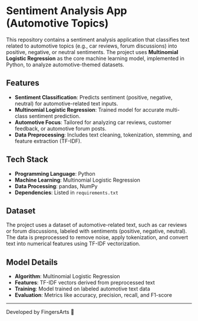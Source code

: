 # Sentiment Analysis App (Automotive Topics)

This repository contains a sentiment analysis application that classifies text related to automotive topics (e.g., car reviews, forum discussions) into positive, negative, or neutral sentiments. The project uses **Multinomial Logistic Regression** as the core machine learning model, implemented in Python, to analyze automotive-themed datasets.

## Features
- **Sentiment Classification**: Predicts sentiment (positive, negative, neutral) for automotive-related text inputs.
- **Multinomial Logistic Regression**: Trained model for accurate multi-class sentiment prediction.
- **Automotive Focus**: Tailored for analyzing car reviews, customer feedback, or automotive forum posts.
- **Data Preprocessing**: Includes text cleaning, tokenization, stemming, and feature extraction (TF-IDF).

## Tech Stack
- **Programming Language**: Python
- **Machine Learning**: Multinomial Logistic Regression
- **Data Processing**: pandas, NumPy
- **Dependencies**: Listed in `requirements.txt`

## Dataset
The project uses a dataset of automotive-related text, such as car reviews or forum discussions, labeled with sentiments (positive, negative, neutral). The data is preprocessed to remove noise, apply tokenization, and convert text into numerical features using TF-IDF vectorization.


## Model Details
- **Algorithm**: Multinomial Logistic Regression
- **Features**: TF-IDF vectors derived from preprocessed text
- **Training**: Model trained on labeled automotive text data
- **Evaluation**: Metrics like accuracy, precision, recall, and F1-score

---

Developed by FingersArts 🚗
